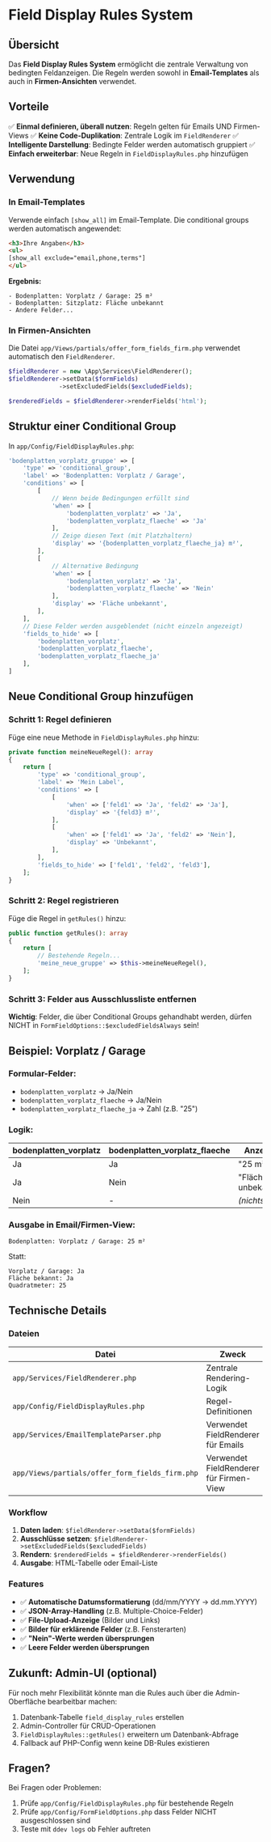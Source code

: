 # Field Display Rules System

## Übersicht

Das **Field Display Rules System** ermöglicht die zentrale Verwaltung von bedingten Feldanzeigen. Die Regeln werden sowohl in **Email-Templates** als auch in **Firmen-Ansichten** verwendet.

## Vorteile

✅ **Einmal definieren, überall nutzen**: Regeln gelten für Emails UND Firmen-Views
✅ **Keine Code-Duplikation**: Zentrale Logik im `FieldRenderer`
✅ **Intelligente Darstellung**: Bedingte Felder werden automatisch gruppiert
✅ **Einfach erweiterbar**: Neue Regeln in `FieldDisplayRules.php` hinzufügen

## Verwendung

### In Email-Templates

Verwende einfach `[show_all]` im Email-Template. Die conditional groups werden automatisch angewendet:

```html
<h3>Ihre Angaben</h3>
<ul>
[show_all exclude="email,phone,terms"]
</ul>
```

**Ergebnis:**
```
- Bodenplatten: Vorplatz / Garage: 25 m²
- Bodenplatten: Sitzplatz: Fläche unbekannt
- Andere Felder...
```

### In Firmen-Ansichten

Die Datei `app/Views/partials/offer_form_fields_firm.php` verwendet automatisch den `FieldRenderer`.

```php
$fieldRenderer = new \App\Services\FieldRenderer();
$fieldRenderer->setData($formFields)
              ->setExcludedFields($excludedFields);

$renderedFields = $fieldRenderer->renderFields('html');
```

## Struktur einer Conditional Group

In `app/Config/FieldDisplayRules.php`:

```php
'bodenplatten_vorplatz_gruppe' => [
    'type' => 'conditional_group',
    'label' => 'Bodenplatten: Vorplatz / Garage',
    'conditions' => [
        [
            // Wenn beide Bedingungen erfüllt sind
            'when' => [
                'bodenplatten_vorplatz' => 'Ja',
                'bodenplatten_vorplatz_flaeche' => 'Ja'
            ],
            // Zeige diesen Text (mit Platzhaltern)
            'display' => '{bodenplatten_vorplatz_flaeche_ja} m²',
        ],
        [
            // Alternative Bedingung
            'when' => [
                'bodenplatten_vorplatz' => 'Ja',
                'bodenplatten_vorplatz_flaeche' => 'Nein'
            ],
            'display' => 'Fläche unbekannt',
        ],
    ],
    // Diese Felder werden ausgeblendet (nicht einzeln angezeigt)
    'fields_to_hide' => [
        'bodenplatten_vorplatz',
        'bodenplatten_vorplatz_flaeche',
        'bodenplatten_vorplatz_flaeche_ja'
    ],
]
```

## Neue Conditional Group hinzufügen

### Schritt 1: Regel definieren

Füge eine neue Methode in `FieldDisplayRules.php` hinzu:

```php
private function meineNeueRegel(): array
{
    return [
        'type' => 'conditional_group',
        'label' => 'Mein Label',
        'conditions' => [
            [
                'when' => ['feld1' => 'Ja', 'feld2' => 'Ja'],
                'display' => '{feld3} m²',
            ],
            [
                'when' => ['feld1' => 'Ja', 'feld2' => 'Nein'],
                'display' => 'Unbekannt',
            ],
        ],
        'fields_to_hide' => ['feld1', 'feld2', 'feld3'],
    ];
}
```

### Schritt 2: Regel registrieren

Füge die Regel in `getRules()` hinzu:

```php
public function getRules(): array
{
    return [
        // Bestehende Regeln...
        'meine_neue_gruppe' => $this->meineNeueRegel(),
    ];
}
```

### Schritt 3: Felder aus Ausschlussliste entfernen

**Wichtig**: Felder, die über Conditional Groups gehandhabt werden, dürfen NICHT in `FormFieldOptions::$excludedFieldsAlways` sein!

## Beispiel: Vorplatz / Garage

### Formular-Felder:
- `bodenplatten_vorplatz` → Ja/Nein
- `bodenplatten_vorplatz_flaeche` → Ja/Nein
- `bodenplatten_vorplatz_flaeche_ja` → Zahl (z.B. "25")

### Logik:

| bodenplatten_vorplatz | bodenplatten_vorplatz_flaeche | Anzeige |
|----------------------|------------------------------|---------|
| Ja | Ja | "25 m²" |
| Ja | Nein | "Fläche unbekannt" |
| Nein | - | *(nichts)* |

### Ausgabe in Email/Firmen-View:

```
Bodenplatten: Vorplatz / Garage: 25 m²
```

Statt:
```
Vorplatz / Garage: Ja
Fläche bekannt: Ja
Quadratmeter: 25
```

## Technische Details

### Dateien

| Datei | Zweck |
|-------|-------|
| `app/Services/FieldRenderer.php` | Zentrale Rendering-Logik |
| `app/Config/FieldDisplayRules.php` | Regel-Definitionen |
| `app/Services/EmailTemplateParser.php` | Verwendet FieldRenderer für Emails |
| `app/Views/partials/offer_form_fields_firm.php` | Verwendet FieldRenderer für Firmen-View |

### Workflow

1. **Daten laden**: `$fieldRenderer->setData($formFields)`
2. **Ausschlüsse setzen**: `$fieldRenderer->setExcludedFields($excludedFields)`
3. **Rendern**: `$renderedFields = $fieldRenderer->renderFields()`
4. **Ausgabe**: HTML-Tabelle oder Email-Liste

### Features

- ✅ **Automatische Datumsformatierung** (dd/mm/YYYY → dd.mm.YYYY)
- ✅ **JSON-Array-Handling** (z.B. Multiple-Choice-Felder)
- ✅ **File-Upload-Anzeige** (Bilder und Links)
- ✅ **Bilder für erklärende Felder** (z.B. Fensterarten)
- ✅ **"Nein"-Werte werden übersprungen**
- ✅ **Leere Felder werden übersprungen**

## Zukunft: Admin-UI (optional)

Für noch mehr Flexibilität könnte man die Rules auch über die Admin-Oberfläche bearbeitbar machen:

1. Datenbank-Tabelle `field_display_rules` erstellen
2. Admin-Controller für CRUD-Operationen
3. `FieldDisplayRules::getRules()` erweitern um Datenbank-Abfrage
4. Fallback auf PHP-Config wenn keine DB-Rules existieren

## Fragen?

Bei Fragen oder Problemen:
1. Prüfe `app/Config/FieldDisplayRules.php` für bestehende Regeln
2. Prüfe `app/Config/FormFieldOptions.php` dass Felder NICHT ausgeschlossen sind
3. Teste mit `ddev logs` ob Fehler auftreten
